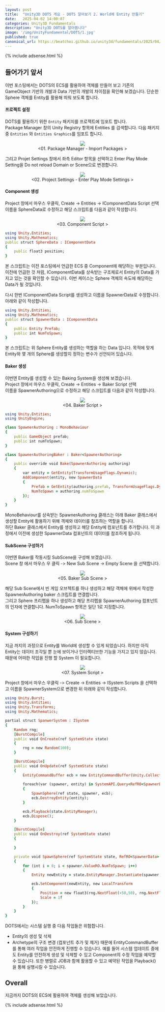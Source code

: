 ```yaml
---
layout: post
title:  "Unity3D DOTS 개요 - DOTS 알아보기 2. World에 Entity 만들기"
date:   2025-04-02 14:00:07
categories: Unity3D Fundamentals
description: "Unity3D DOTS를 알아봅니다"
image: '/img/UnityFundamental/DOTS/1.jpg'
published: true
canonical_url: https://beatchoi.github.io/unity3d/fundamentals/2025/04/02/DOTSFundamental02/
---
```

  
  
  {% include adsense.html %}
  


## 들어가기 앞서
이번 포스팅에서는 DOTS의 ECS를 활용하여 객체를 만들어 보고 기존의 GameObject 기반의 개발과 Data 기반의 개발의 차이점을 확인해 보겠습니다. 단순한 Sphere 객체를 Entity를 활용해 띄워 보도록 합니다.  

#### 프로젝트 설정
DOTS를 활용하기 위한 `Entity` 패키지를 프로젝트에 임포트 합니다.  
Package Manager 창의 Unity Registry 항목에 Entities 를 검색합니다. 다음 패키지 중 `Entities` 와 `Entities Graphics`를 임포트 합니다.  
<p align="center"><img src="/img/UnityFundamental/DOTS/6.png"><br/>
<01. Package Manager - Import Packages ></p>
  

그리고 Projet Settings 창에서 좌측 Editor 항목을 선택하고 Enter Play Mode Setting을 Do not reload Domain or Scene으로 변경합니다.  
<p align="center"><img src="/img/UnityFundamental/DOTS/7.png"><br/>
<02. Project Settings - Enter Play Mode Settings ></p>
  
#### Component 생성
Project 창에서 마우스 우클릭, Create -> Entities -> IComponentData Script 선택  
이름을 SphereData로 수정하고 해당 스크립트를 다음과 같이 작성합니다.  

<p align="center"><img src="/img/UnityFundamental/DOTS/5.png"><br/>
<03. Component Script ></p>

```ruby
using Unity.Entities;
using Unity.Mathematics;
public struct SphereData : IComponentData
{
    public float3 position;
}
```
본 스크립트는 이전 포스팅에서 언급한 ECS 중 Component에 해당하는 부분입니다. 이전에 언급한 것 처럼, IComponentData를 상속받는 구조체로서 Entity의 Data를 가지고 있는 것을 확인할 수 있습니다. 이번 케이스는 Sphere 객체의 속도에 해당하는 Data가 될 것입니다.  

다시 한번 IComponentData Script를 생성하고 이름을 SpawnerData로 수정합니다.
아래와 같이 작성합니다.  

```ruby
using Unity.Entities;
using Unity.Mathematics;
public struct SpawnerData : IComponentData
{
    public Entity Prefab;
    public int NumToSpawn;
}
```
본 스크립트는 위 Sphere Entity를 생성하는 역할을 하는 Data 입니다. 목적에 맞게 Entity와 몇 개의 Sphere를 생성할지 정하는 변수가 선언되어 있습니다.  
  
#### Baker 생성  
이번엔 Entity를 생성할 수 있는 Baking System을 생성해 보겠습니다.  
Project 창에서 마우스 우클릭, Create -> Entities -> Baker Script 선택  
이름을 SpawnerAuthoring으로 수정하고 해당 스크립트를 다음과 같이 작성합니다.  

<p align="center"><img src="/img/UnityFundamental/DOTS/8.png"><br/>
<04. Baker Script ></p>

```ruby
using Unity.Entities;
using UnityEngine;

class SpawnerAuthoring : MonoBehaviour
{
    public GameObject prefab;
    public int numToSpawn;
}

class SpawnerAuthoringBaker : Baker<SpawnerAuthoring>
{
    public override void Bake(SpawnerAuthoring authoring)
    {
        var entity = GetEntity(TransformUsageFlags.Dynamic);
        AddComponent(entity, new SpawnerData
        {
            Prefab = GetEntity(authoring.prefab, TransformUsageFlags.Dynamic),
            NumToSpawn = authoring.numToSpawn
        });
    }
}
```
MonoBehaviour를 상속받는 SpawnerAuthoring 클래스는 아래 Baker 클래스에서 생성할 Entity에 활용하기 위해 객체와 데이터를 참조하는 역할을 합니다.  
하단 Baker 클래스에서 Entity를 생성하고 해당 Entity에 컴포넌트를 추가합니다. 이 과정에서 이전에 생성한 SpawnerData 컴포넌트의 데이터를 참조하게 됩니다. 
  
#### SubScene 구성하기
이번엔 Baker를 작동시킬 SubScene을 구성해 보겠습니다.  
Scene 창 에서 마우스 우 클릭 -> New Sub Scene -> Empty Scene 을 선택합니다.  

<p align="center"><img src="/img/UnityFundamental/DOTS/9.png"><br/>
<05. Baker Sub Scene ></p>

해당 Sub Scene에서 빈 게임 오브젝트를 하나 생성하고 해당 객체에 위에서 작성한 SpawnerAuthoring baker 스크립트를 연결합니다.  
그리고 Sphere 프리펩을 하나 생성하고 해당 프리펩을 SpawnerAuthoring 컴포넌트의 인자에 연결합니다. NumToSpawn 항목은 일단 1로 지정합니다.  

<p align="center"><img src="/img/UnityFundamental/DOTS/10.png"><br/>
<06. Sub Scene ></p>

#### System 구성하기
지금 까지의 과정으로 Entity를 World에 생성할 수 있게 되었습니다. 하지만 아직 Entity는 데이터 조각일 뿐 눈에 보이거나 인터랙티브한 기능을 가지고 있지 않습니다. 때문에 어떠한 작업을 진행 할 System 이 필요합니다.  

<p align="center"><img src="/img/UnityFundamental/DOTS/11.png"><br/>
<07. System Script ></p>

Project 창에서 마우스 우클릭 -> Create -> Entities -> ISystem Scripts 을 선택하고 이름을 SpawnerSystem으로 변경한 뒤 아래와 같이 작성합니다.  

```ruby
using Unity.Burst;
using Unity.Entities;
using Unity.Transforms;
using Unity.Mathematics;

partial struct SpanwerSystem : ISystem
{
    Random rng;
    [BurstCompile]
    public void OnCreate(ref SystemState state)
    {
        rng = new Random(100);
    }

    [BurstCompile]
    public void OnUpdate(ref SystemState state)
    {
        EntityCommandBuffer ecb = new EntityCommandBuffer(Unity.Collections.Allocator.Temp);
        
        foreach(var (spawner, entity) in SystemAPI.Query<RefRO<SpawnerData>>().WithEntityAccess())
        {
            SpawnSphere(ref state, spawner, ecb);
            ecb.DestroyEntity(entity);
        }

        ecb.Playback(state.EntityManager);
        ecb.Dispose();
    }

    [BurstCompile]
    public void OnDestroy(ref SystemState state)
    {
        
    }

    private void SpawnSphere(ref SystemState state, RefRO<SpawnerData> spawner, EntityCommandBuffer ecb)
    {
        for (int i = 0; i < spawner.ValueRO.NumToSpawn; i++)
        {
            Entity newEntity = state.EntityManager.Instantiate(spawner.ValueRO.Prefab);

            ecb.SetComponent(newEntity, new LocalTransform
            {
                Position = new float3(rng.NextFloat(-50,50), rng.NextFloat(-50, 50), rng.NextFloat(-50, 50)),
                Scale = 1f
            });
        }
    }
}
```
DOTS에서는 시스템 실행 중 다음 작업들은 위험합니다.
- Entity의 생성 및 삭제
- Archetype의 구조 변경 (컴포넌트 추가 및 제거)
때문에 EntityCommandBuffer를 통해 여러 작업을 안전하게 진행할 수 있습니다. 예를 들어 시스템 업데이트 중에도 Entity를 안전하게 생성 및 삭제할 수 있고 Component의 수정 작업을 예약할 수 있습니다. 또한 병렬로 JOB과 함께 활용할 수 있고 예약된 작업을 Playback()을 통해 실행시킬 수 있습니다.


## Overall
지금까지 DOTS의 ECS에 활용하여 객체를 생성해 보았습니다.  

    
  {% include adsense.html %}










  
  
  

  
  
  

